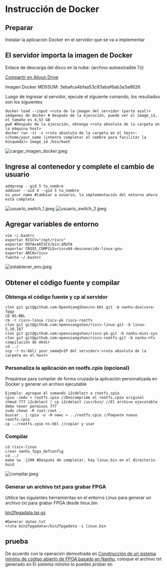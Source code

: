 # Instrucción de Docker
## Preparar
Instalar la aplicación Docker en el servidor que se va a implementar
## El servidor importa la imagen de Docker
Enlace de descarga del disco en la nube: (archivo autoextraíble 7z)

[Compartir en Aliyun Drive](https://www.aliyundrive.com/s/1abKfjYKWJ6)

Imagen Docker MD5SUM: 3ebafca4bfaa53c93abaf6ab3a3a8626

Luego de ingresar al servidor, ejecute el siguiente comando, los resultados son los siguientes
```
docker load --input <ruta de la imagen del servidor (parte azul)>
imágenes de docker # Después de la ejecución, puede ver el image_id, el tamaño es 4,53 GB
pwd #Después de la ejecución, obtenga <ruta absoluta de la carpeta en la máquina host>
docker run -it -v <ruta absoluta de la carpeta en el host>:</home/your_name (intenta completar el nombre para facilitar la búsqueda)> image_id /bin/bash
```
![cargar_imagen_docker.jpeg](../figs/docker_images/cargar_imagen_docker.jpeg)
## Ingrese al contenedor y complete el cambio de usuario
```
addgroup --gid 5 tu_nombre
adduser --uid 4 --gid 5 tu_nombre
su your_name #Cambiar a usuario, la implementación del entorno ahora está completa
```
![usuario_switch_1.jpeg](../figs/docker_images/usuario_switch_1.jpeg)
![usuario_switch_2.jpeg](../figs/docker_images/usuario_switch_2.jpeg)
## Agregar variables de entorno
```
vim ~/.bashrc
exportar RISCV="/opt/riscv"
exportar RUTA=$RISCV/bin:$RUTA
exportar CROSS_COMPILE=riscv64-desconocido-linux-gnu-
exportar ARCH=riscv
fuente ~/.bashrc
```
![establecer_env.jpeg](../figs/docker_images/establecer_env.jpeg)
## Obtener el código fuente y compilar
### Obtenga el código fuente y cp al servidor
```
clon git git@github.com:OpenXiangShan/ns-bbl.git -b nanhu-dualcore-fpga
CD NS-BBL
rm -r riscv-linux riscv-pk riscv-rootfs
clon git git@github.com:openxiangshan/riscv-linux.git -b linux-5.10.167
clon git git@github.com:openxiangshan/riscv-pk.git -b nanhu-mini-sys
clon git git@github.com:openxiangshan/riscv-rootfs.git -b nanhu-nfs
compilación de mkdir
cd ../
scp -r ns-bbl/ your_name@<IP del servidor>:<ruta absoluta de la carpeta en el host>
```
### Personaliza la aplicación en rootfs.cpio (opcional)

Prepárese para compilar de forma cruzada la aplicación personalizada en Docker y generar un archivo ejecutable

```
Ejemplo: agregue el comando i2cdelect a rootfs.cpio
cpio -imdv < rootfs.cpio //Descomprime el rootfs.cpio original
chmod 777 i2cdelect | cp i2cdelect /usr/bin/ //El archivo ejecutable debe tener permisos 777
sudo chown -R root:root .
buscar . | cpio -o -H newc > ../rootfs.cpio //Paquete nuevo rootfs.cpio
cp ../rootfs.cpio ns-bbl //copiar y usar
```
### Compilar
```
cd riscv-linux
crear nanhu_fpga_defconfig
cd ../
make sw -j200 #Después de completar, hay linux.bin en el directorio buid
```
![compilar.jpeg](../figs/docker_images/compilar.jpeg)
### Generar un archivo txt para grabar FPGA
Utilice las siguientes herramientas en el entorno Linux para generar un archivo txt para grabar FPGA desde linux.bin

[bin2fpgadata.tar.gz](https://raw.githubusercontent.com/OpenXiangShan/XiangShan-doc/main/docs/integration/resources/bin2fpgadata.tar.gz)
```
#Generar datos.txt
<ruta bin2fpgadata>/bin2fpgadata -i linux.bin
```
## prueba
De acuerdo con la operación demostrada en [Construcción de un sistema mínimo de código abierto de FPGA basado en Nanhu](https://xiangshan-doc.readthedocs.io/zh_CN/latest/integration/fpga/#_1), coloque el archivo txt generado en El sistema mínimo lo puedes probar en
